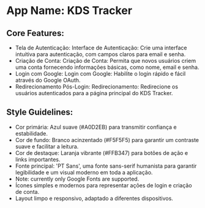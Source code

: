 # **App Name**: KDS Tracker

## Core Features:

- Tela de Autenticação: Interface de Autenticação: Crie uma interface intuitiva para autenticação, com campos claros para email e senha.
- Criação de Conta: Criação de Conta: Permita que novos usuários criem uma conta fornecendo informações básicas, como nome, email e senha.
- Login com Google: Login com Google: Habilite o login rápido e fácil através do Google OAuth.
- Redirecionamento Pós-Login: Redirecionamento: Redirecione os usuários autenticados para a página principal do KDS Tracker.

## Style Guidelines:

- Cor primária: Azul suave (#A0D2EB) para transmitir confiança e estabilidade.
- Cor de fundo: Branco acinzentado (#F5F5F5) para garantir um contraste suave e facilitar a leitura.
- Cor de destaque: Laranja vibrante (#FFB347) para botões de ação e links importantes.
- Fonte principal: 'PT Sans', uma fonte sans-serif humanista para garantir legibilidade e um visual moderno em toda a aplicação.
- Note: currently only Google Fonts are supported.
- Ícones simples e modernos para representar ações de login e criação de conta.
- Layout limpo e responsivo, adaptado a diferentes dispositivos.